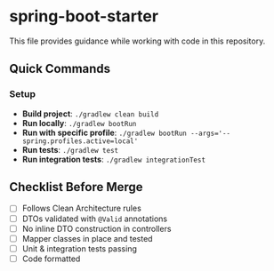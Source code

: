 # spring-boot-starter

This file provides guidance while working with code in this repository.

## Quick Commands

### Setup
- **Build project**: `./gradlew clean build`
- **Run locally**: `./gradlew bootRun`
- **Run with specific profile**: `./gradlew bootRun --args='--spring.profiles.active=local'`
- **Run tests**: `./gradlew test`
- **Run integration tests**: `./gradlew integrationTest`

## Checklist Before Merge
- [ ] Follows Clean Architecture rules
- [ ] DTOs validated with `@Valid` annotations
- [ ] No inline DTO construction in controllers
- [ ] Mapper classes in place and tested
- [ ] Unit & integration tests passing
- [ ] Code formatted